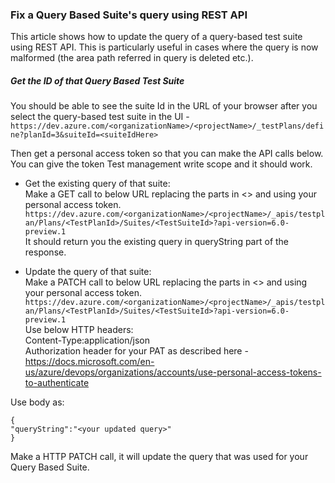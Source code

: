 ### Fix a Query Based Suite's query using REST API

This article shows how to update the query of a query-based test suite using REST API. This is particularly useful in cases where the query is now malformed (the area path referred in query is deleted etc.).  

##### Get the ID of that Query Based Test Suite
 You should be able to see the suite Id in the URL of your browser after you select the query-based test suite in the UI - ```https://dev.azure.com/<organizationName>/<projectName>/_testPlans/define?planId=3&suiteId=<suiteIdHere>```

Then get a personal access token so that you can make the API calls below. You can give the token Test management write scope and it should work.

- Get the existing query of that suite:  
Make a GET call to below URL replacing the parts in <> and using your personal access token.
```https://dev.azure.com/<organizationName>/<projectName>/_apis/testplan/Plans/<TestPlanId>/Suites/<TestSuiteId>?api-version=6.0-preview.1```  
It should return you the existing query in queryString part of the response.

- Update the query of that suite:  
Make a PATCH call to below URL replacing the parts in <> and using your personal access token.
```https://dev.azure.com/<organizationName>/<projectName>/_apis/testplan/Plans/<TestPlanId>/Suites/<TestSuiteId>?api-version=6.0-preview.1```  
Use below HTTP headers:  
Content-Type:application/json  
Authorization header for your PAT as described here - https://docs.microsoft.com/en-us/azure/devops/organizations/accounts/use-personal-access-tokens-to-authenticate

Use body as:  
```
{
"queryString":"<your updated query>"
}
```

Make a HTTP PATCH call, it will update the query that was used for your Query Based Suite.